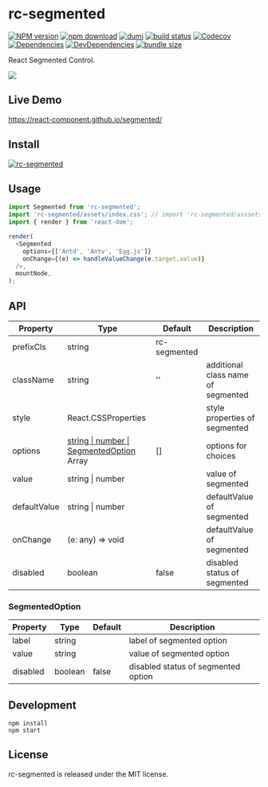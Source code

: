 # rc-segmented

[![NPM version][npm-image]][npm-url] [![npm download][download-image]][download-url] [![dumi](https://img.shields.io/badge/docs%20by-dumi-blue?style=flat-square)](https://github.com/umijs/dumi) [![build status][github-actions-image]][github-actions-url] [![Codecov][codecov-image]][codecov-url] [![Dependencies][david-image]](david-url) [![DevDependencies][david-dev-image]][david-dev-url] [![bundle size][bundlephobia-image]][bundlephobia-url]

[npm-image]: http://img.shields.io/npm/v/rc-segmented.svg?style=flat-square
[npm-url]: http://npmjs.org/package/rc-segmented
[github-actions-image]: https://github.com/react-component/segmented/workflows/CI/badge.svg
[github-actions-url]: https://github.com/react-component/segmented/actions
[codecov-image]: https://img.shields.io/codecov/c/github/react-component/segmented/master.svg?style=flat-square
[codecov-url]: https://codecov.io/gh/react-component/segmented/branch/master
[david-url]: https://david-dm.org/react-component/segmented
[david-image]: https://david-dm.org/react-component/segmented/status.svg?style=flat-square
[david-dev-url]: https://david-dm.org/react-component/segmented?type=dev
[david-dev-image]: https://david-dm.org/react-component/segmented/dev-status.svg?style=flat-square
[download-image]: https://img.shields.io/npm/dm/rc-segmented.svg?style=flat-square
[download-url]: https://npmjs.org/package/rc-segmented
[bundlephobia-url]: https://bundlephobia.com/result?p=rc-segmented
[bundlephobia-image]: https://badgen.net/bundlephobia/minzip/rc-segmented

React Segmented Control.

![](https://gw.alipayobjects.com/mdn/rms_50855f/afts/img/A*bmGGQpnWs0oAAAAAAAAAAAAAARQnAQ)

## Live Demo

https://react-component.github.io/segmented/

## Install

[![rc-segmented](https://nodei.co/npm/rc-segmented.png)](https://npmjs.org/package/rc-segmented)

## Usage

```js
import Segmented from 'rc-segmented';
import 'rc-segmented/assets/index.css'; // import 'rc-segmented/asssets/index.less';
import { render } from 'react-dom';

render(
  <Segmented
    options={['Antd', 'Antv', 'Egg.js']}
    onChange={(e) => handleValueChange(e.target.value)}
  />,
  mountNode,
);
```

## API

| Property     | Type                                                          | Default      | Description                        |
| ------------ | ------------------------------------------------------------- | ------------ | ---------------------------------- |
| prefixCls    | string                                                        | rc-segmented |                                    |
| className    | string                                                        | ''           | additional class name of segmented |
| style        | React.CSSProperties                                           |              | style properties of segmented      |
| options      | [string \| number \| SegmentedOption](#SegmentedOption) Array | []           | options for choices                |
| value        | string \| number                                              |              | value of segmented                 |
| defaultValue | string \| number                                              |              | defaultValue of segmented          |
| onChange     | (e: any) => void                                              |              | defaultValue of segmented          |
| disabled     | boolean                                                       | false        | disabled status of segmented       |

### SegmentedOption

| Property | Type    | Default | Description                         |
| -------- | ------- | ------- | ----------------------------------- |
| label    | string  |         | label of segmented option           |
| value    | string  |         | value of segmented option           |
| disabled | boolean | false   | disabled status of segmented option |

## Development

```
npm install
npm start
```

## License

rc-segmented is released under the MIT license.
